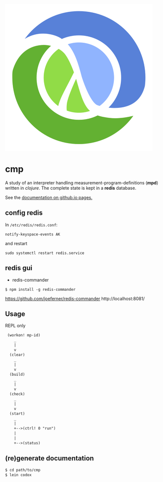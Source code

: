 ![cmp](./Clojure_logo.png)

# cmp

A study of an interpreter handling
measurement-program-definitions (**mpd**)
written in *clojure*. The complete
state is kept in a **redis** database. 

See the [documentation on github.io pages.](https://wactbprot.github.io/cmp/)

## config redis

In `/etc/redis/redis.conf`:

```shell
notify-keyspace-events AK
```

and restart

```shell
sudo systemctl restart redis.service
```

## redis gui

* redis-commander

```shell
$ npm install -g redis-commander
```

https://github.com/joeferner/redis-commander
http://localhost:8081/

## Usage

REPL only

```
 (workon! mp-id)
    _
    |
    v
  (clear)
    _
    |
    v
  (build)
    _
    |
    v
  (check)
    _
    |
    v
  (start)
    _
    |
    +-->(ctrl! 0 "run")
    |
    |
    +-->(status)
```

## (re)generate documentation

```shell
$ cd path/to/cmp
$ lein codox
```
